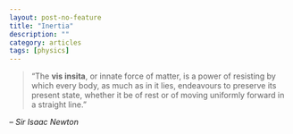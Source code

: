 ```yaml
---
layout: post-no-feature
title: "Inertia"
description: ""
category: articles
tags: [physics]
---
```


> “The **vis insita**, or innate force of matter, is a power of resisting by which every body, as much as in it lies, endeavours to preserve its present state, whether it be of rest or of moving uniformly forward in a straight line.” 

– *Sir Isaac Newton*